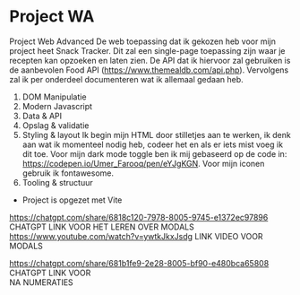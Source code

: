 # Project WA
 Project Web Advanced
De web toepassing dat ik gekozen heb voor mijn project heet Snack Tracker. Dit zal een single-page toepassing zijn waar je recepten kan opzoeken en laten zien.
De API dat ik hiervoor zal gebruiken is de aanbevolen Food API (https://www.themealdb.com/api.php).
Vervolgens zal ik per onderdeel documenteren wat ik allemaal gedaan heb.

1. DOM Manipulatie
2. Modern Javascript
3. Data & API
4. Opslag & validatie
5. Styling & layout
Ik begin mijn HTML door stilletjes aan te werken, ik denk aan wat ik momenteel nodig heb, codeer het en als er iets mist voeg ik dit toe.
Voor mijn dark mode toggle ben ik mij gebaseerd op de code in: https://codepen.io/Umer_Farooq/pen/eYJgKGN.
Voor mijn iconen gebruik ik fontawesome.
6. Tooling & structuur
- Project is opgezet met Vite









https://chatgpt.com/share/6818c120-7978-8005-9745-e1372ec97896
CHATGPT LINK VOOR HET LEREN OVER MODALS
https://www.youtube.com/watch?v=ywtkJkxJsdg
LINK VIDEO VOOR MODALS

https://chatgpt.com/share/681b1fe9-2e28-8005-bf90-e480bca65808
CHATGPT LINK VOOR <br> NA NUMERATIES
